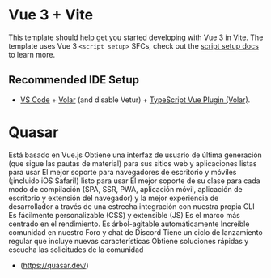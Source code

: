 # Vue 3 + Vite

This template should help get you started developing with Vue 3 in Vite. The template uses Vue 3 `<script setup>` SFCs, check out the [script setup docs](https://v3.vuejs.org/api/sfc-script-setup.html#sfc-script-setup) to learn more.

## Recommended IDE Setup

- [VS Code](https://code.visualstudio.com/) + [Volar](https://marketplace.visualstudio.com/items?itemName=Vue.volar) (and disable Vetur) + [TypeScript Vue Plugin (Volar)](https://marketplace.visualstudio.com/items?itemName=Vue.vscode-typescript-vue-plugin).

# Quasar

Está basado en Vue.js
Obtiene una interfaz de usuario de última generación (que sigue las pautas de material) para sus sitios web y aplicaciones listas para usar
El mejor soporte para navegadores de escritorio y móviles (¡incluido iOS Safari!) listo para usar
El mejor soporte de su clase para cada modo de compilación (SPA, SSR, PWA, aplicación móvil, aplicación de escritorio y extensión del navegador) y la mejor experiencia de desarrollador a través de una estrecha integración con nuestra propia CLI
Es fácilmente personalizable (CSS) y extensible (JS)
Es el marco más centrado en el rendimiento.
Es árbol-agitable automáticamente
Increíble comunidad en nuestro Foro y chat de Discord
Tiene un ciclo de lanzamiento regular que incluye nuevas características
Obtiene soluciones rápidas y escucha las solicitudes de la comunidad
- (https://quasar.dev/)
